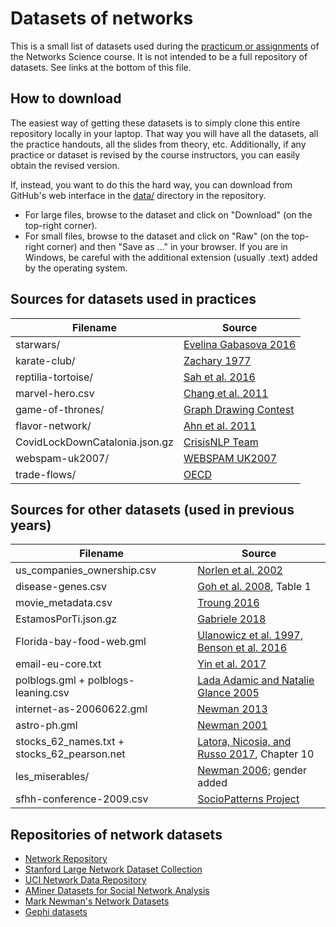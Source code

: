 # Datasets of networks

This is a small list of datasets used during the [practicum or assignments](../README.md) of the Networks Science course. It is not intended to be a full repository of datasets. See links at the bottom of this file.

## How to download

The easiest way of getting these datasets is to simply clone this entire repository locally in your laptop. That way you will have all the datasets, all the practice handouts, all the slides from theory, etc. Additionally, if any practice or dataset is revised by the course instructors, you can easily obtain the revised version.

If, instead, you want to do this the hard way, you can download from GitHub's web interface in the [data/](https://github.com/chatox/networks-science-course/tree/master/practicum/data) directory in the repository.

* For large files, browse to the dataset and click on "Download" (on the top-right corner).
* For small files, browse to the dataset and click on "Raw" (on the top-right corner) and then "Save as ..." in your browser. If you are in Windows, be careful with the additional extension (usually .text) added by the operating system.

## Sources for datasets used in practices

| Filename | Source |
|----------|--------|
| starwars/ | [Evelina Gabasova 2016](https://github.com/evelinag/star-wars-network-data) |
| karate-club/ | [Zachary 1977](http://www-personal.umich.edu/~mejn/netdata/karate.zip) |
| reptilia-tortoise/ | [Sah et al. 2016](https://doi.org/10.1007/s00265-016-2136-9) |
| marvel-hero.csv | [Chang et al. 2011](http://syntagmatic.github.io/exposedata/marvel/) |
| game-of-thrones/ | [Graph Drawing Contest](http://mozart.diei.unipg.it/gdcontest/contest2018/topics.html) |
| flavor-network/ | [Ahn et al. 2011](https://doi.org/10.1038/srep00196) |
| CovidLockDownCatalonia.json.gz | [CrisisNLP Team](https://crisisnlp.qcri.org/covid19) |
| webspam-uk2007/ | [WEBSPAM UK2007](https://chato.cl/webspam/datasets/uk2007/) |
| trade-flows/ | [OECD](https://stats.oecd.org/Index.aspx?DataSetCode=QITS) |

## Sources for other datasets (used in previous years)

| Filename | Source |
|----------|--------|
| us_companies_ownership.csv | [Norlen et al. 2002](http://vlado.fmf.uni-lj.si/pub/networks/data/econ/Eva/Eva.htm) |
| disease-genes.csv |  [Goh et al. 2008](http://www.pnas.org/content/104/21/8685), Table 1 |
| movie_metadata.csv | [Troung 2016](https://github.com/katie-truong/Jupyter) |
| EstamosPorTi.json.gz | [Gabriele  2018](https://archive.org/details/EstamosporTIOohmm2018032618831Ids) |
| Florida-bay-food-web.gml | [Ulanowicz et al. 1997, Benson et al. 2016](https://snap.stanford.edu/data/Florida-bay.html) |
| email-eu-core.txt | [Yin et al. 2017](https://snap.stanford.edu/data/email-Eu-core.html) |
| polblogs.gml + polblogs-leaning.csv | [Lada Adamic and Natalie Glance 2005](https://doi.org/10.1145/1134271.1134277) |
| internet-as-20060622.gml | [Newman 2013](http://www-personal.umich.edu/~mejn/netdata/) |
| astro-ph.gml | [Newman 2001](http://www.pnas.org/content/98/2/404.short) |
| stocks_62_names.txt + stocks_62_pearson.net | [Latora, Nicosia, and Russo 2017](http://www.cambridge.org/ru/academic/subjects/physics/statistical-physics/complex-networks-principles-methods-and-applications?format=HB&isbn=9781107103184), Chapter 10 |
| les_miserables/ | [Newman 2006](https://github.com/gephi/gephi-toolkit-demos/blob/master/src/main/resources/org/gephi/toolkit/demos/lesmiserables.gml); gender added |
| sfhh-conference-2009.csv | [SocioPatterns Project](http://www.sociopatterns.org/datasets/sfhh-conference-data-set/) |

## Repositories of network datasets

* [Network Repository](http://networkrepository.com/)
* [Stanford Large Network Dataset Collection](http://snap.stanford.edu/data/)
* [UCI Network Data Repository](https://networkdata.ics.uci.edu/resources.php)
* [AMiner Datasets for Social Network Analysis](https://aminer.org/data-sna)
* [Mark Newman's Network Datasets](http://www-personal.umich.edu/~mejn/netdata/)
* [Gephi datasets](https://github.com/gephi/gephi/wiki/Datasets)
